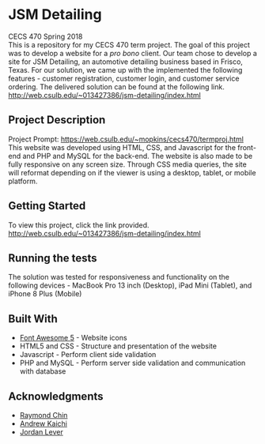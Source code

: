 # JSM Detailing
CECS 470 Spring 2018  
This is a repository for my CECS 470 term project. The goal of this project was to develop a website for a *pro bono* client. Our team chose to develop a site for JSM Detailing, an automotive detailing business based in Frisco, Texas. For our solution, we came up with the implemented the following features - customer registration, customer login, and customer service ordering. The delivered solution can be found at the following link.  
http://web.csulb.edu/~013427386/jsm-detailing/index.html


## Project Description
Project Prompt: https://web.csulb.edu/~mopkins/cecs470/termproj.html  
This website was developed using HTML, CSS, and Javascript for the front-end and PHP and MySQL for the back-end. The website is also made to be fully responsive on any screen size. Through CSS media queries, the site will reformat depending on if the viewer is using a desktop, tablet, or mobile platform.  

## Getting Started
To view this project, click the link provided.  
http://web.csulb.edu/~013427386/jsm-detailing/index.html


## Running the tests
The solution was tested for responsiveness and functionality on the following devices - MacBook Pro 13 inch (Desktop), iPad Mini (Tablet), and iPhone 8 Plus (Mobile)

## Built With

* [Font Awesome 5](https://fontawesome.com/icons?d=gallery) - Website icons
* HTML5 and CSS - Structure and presentation of the website
* Javascript - Perform client side validation
* PHP and MySQL - Perform server side validation and communication with database

## Acknowledgments

* [Raymond Chin](https://github.com/Rcchin)
* [Andrew Kaichi](https://github.com/ahkaichi)
* [Jordan Lever](https://github.com/JoLever)
